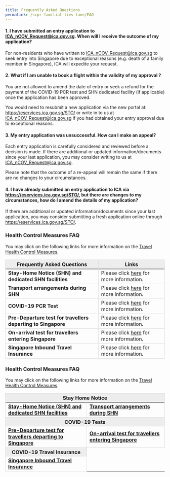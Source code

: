 ```yaml
---
title: Frequently Asked Questions
permalink: /scpr-familial-ties-lane/FAQ
---
```

#### 1. I have submitted an entry application to ICA_nCOV_Request@ica.gov.sg. When will I receive the outcome of my application?

For non-residents who have written to <ICA_nCOV_Request@ica.gov.sg> to seek entry into Singapore due to exceptional reasons (e.g. death of a family member in Singapore), ICA will expedite your request.

#### 2. What if I am unable to book a flight within the validity of my approval ?

You are not allowed to amend the date of entry or seek a refund for the payment of the COVID-19 PCR test and SHN dedicated facility (if applicable) once the application has been approved.
 
You would need to resubmit a new application via the new portal at: <https://eservices.ica.gov.sg/STO/> or write in to us at <ICA_nCOV_Request@ica.gov.sg> if you had obtained your entry approval due to exceptional reasons.

#### 3. My entry application was unsuccessful. How can I make an appeal?

Each entry application is carefully considered and reviewed before a decision is made. If there are additional or updated information/documents since your last application, you may consider writing to us at <ICA_nCOV_Request@ica.gov.sg>.

Please note that the outcome of a re-appeal will remain the same if there are no changes to your circumstances.

#### 4. I have already submitted an entry application to ICA via https://eservices.ica.gov.sg/STO/, but there are changes to my circumstances, how do I amend the details of my application?

If there are additional or updated information/documents since your last application, you may consider submitting a fresh application online through <https://eservices.ica.gov.sg/STO/>.

### Health Control Measures FAQ

You may click on the following links for more information on the [Travel Health Control Measures](/health).

<table>
<thead>
  <tr>
    <th style="border-left:1px solid #D8D8D8;border-right:1px solid #D8D8D8;border-top:1px solid #D8D8D8; background-color:#EDEDED">Frequently Asked Questions</th>
    <th style="border-right:1px solid #D8D8D8;border-top:1px solid #D8D8D8; background-color:#EDEDED">Links</th>
  </tr>
</thead>
<tbody>
  <tr>
    <td style="border-left:1px solid #D8D8D8; border-right:1px solid #D8D8D8; border-bottom:1px solid #D8D8D8;"><b>Stay-Home Notice (SHN) and dedicated SHN facilities</b></td>
    <td style="border-right:1px solid #D8D8D8;border-bottom:1px solid #D8D8D8;">Please click <a href="/health/faq#shnsdf">here</a> for more information.</td>
  </tr>
   <tr>
    <td style="border-left:1px solid #D8D8D8; border-right:1px solid #D8D8D8; border-bottom:1px solid #D8D8D8;"><b>Transport arrangements during SHN</b></td>
    <td style="border-right:1px solid #D8D8D8;border-bottom:1px solid #D8D8D8;">Please click <a href="/health/faq#transport">here</a> for more information.</td>
  </tr>
  <tr>
    <td style="border-left:1px solid #D8D8D8; border-right:1px solid #D8D8D8; border-bottom:1px solid #D8D8D8;"><b>COVID-19 PCR Test</b></td>
    <td style="border-right:1px solid #D8D8D8;border-bottom:1px solid #D8D8D8;">Please click <a href="/health/faq#pcrtest">here</a> for more information.</td>
  </tr>
   <tr>
    <td style="border-left:1px solid #D8D8D8; border-right:1px solid #D8D8D8; border-bottom:1px solid #D8D8D8;"><b>Pre-Departure test for travellers departing to Singapore</b></td>
    <td style="border-right:1px solid #D8D8D8;border-bottom:1px solid #D8D8D8;">Please click <a href="/health/faq#inboundPDT">here</a> for more information.</td>
  </tr>
   <tr>
    <td style="border-left:1px solid #D8D8D8; border-right:1px solid #D8D8D8; border-bottom:1px solid #D8D8D8;"><b>On-arrival test for travellers entering Singapore</b></td>
    <td style="border-right:1px solid #D8D8D8;border-bottom:1px solid #D8D8D8;">Please click <a href="/health/faq#OAT">here</a> for more information.</td>
  </tr>
 <tr>
    <td style="border-left:1px solid #D8D8D8; border-right:1px solid #D8D8D8; border-bottom:1px solid #D8D8D8;"><b>Singapore Inbound Travel Insurance</b></td>
    <td style="border-right:1px solid #D8D8D8;border-bottom:1px solid #D8D8D8;">Please click <a href="/health/faq#inboundtravelinsurance">here</a> for more information.</td>
  </tr>
 </tbody>
 </table>
 
 ### Health Control Measures FAQ

You may click on the following links for more information on the [Travel Health Control Measures](/health).

<table>
<thead>
  <tr>
    <th style="border-left:1px solid #D8D8D8;border-right:1px solid #D8D8D8;border-top:1px solid #D8D8D8; background-color:#EDEDED" colspan="2">Stay Home Notice</th>
   <!-- <th style="border-right:1px solid #D8D8D8;border-top:1px solid #D8D8D8; background-color:#EDEDED">Links</th>-->
  </tr>
</thead>
<tbody>
  <tr>
    <td style="border-left:1px solid #D8D8D8; border-right:1px solid #D8D8D8; border-bottom:1px solid #D8D8D8;"><b><a href="/health/faq#shnsdf">Stay-Home Notice (SHN) and dedicated SHN facilities</a></b></td>
    <td style="border-right:1px solid #D8D8D8;border-bottom:1px solid #D8D8D8;"><b><a href="/health/faq#transport">Transport arrangements during SHN</a></b></td>
  </tr>
  <tr>
    <th style="border-left:1px solid #D8D8D8;border-right:1px solid #D8D8D8;border-top:1px solid #D8D8D8; background-color:#EDEDED" colspan="2">COVID-19 Tests</th>
   <!-- <th style="border-right:1px solid #D8D8D8;border-top:1px solid #D8D8D8; background-color:#EDEDED">Links</th>-->
  </tr>
   <tr>
    <td style="border-left:1px solid #D8D8D8; border-right:1px solid #D8D8D8; border-bottom:1px solid #D8D8D8;"><b><a href="/health/faq#inboundPDT">Pre-Departure test for travellers departing to Singapore</a></b></td>
    <td style="border-right:1px solid #D8D8D8;border-bottom:1px solid #D8D8D8;"><b><a href="/health/faq#OAT">On-arrival test for travellers entering Singapore</a></b></td>
  </tr>
 <tr>
    <th style="border-left:1px solid #D8D8D8;border-right:1px solid #D8D8D8;border-top:1px solid #D8D8D8; background-color:#EDEDED">COVID-19 Travel Insurance</th>
   <!-- <th style="border-right:1px solid #D8D8D8;border-top:1px solid #D8D8D8; background-color:#EDEDED">Links</th>-->
  </tr>
   <tr>
    <td style="border-left:1px solid #D8D8D8; border-right:1px solid #D8D8D8; border-bottom:1px solid #D8D8D8;"><b><a href="/health/faq#inboundtravelinsurance">Singapore Inbound Travel Insurance</a></b></td>
  </tr>
 </tbody>
 </table>
 
 
 
